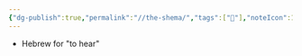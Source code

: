 ```yaml
---
{"dg-publish":true,"permalink":"//the-shema/","tags":["🌱"],"noteIcon":1}
---
```


- Hebrew for "to hear"